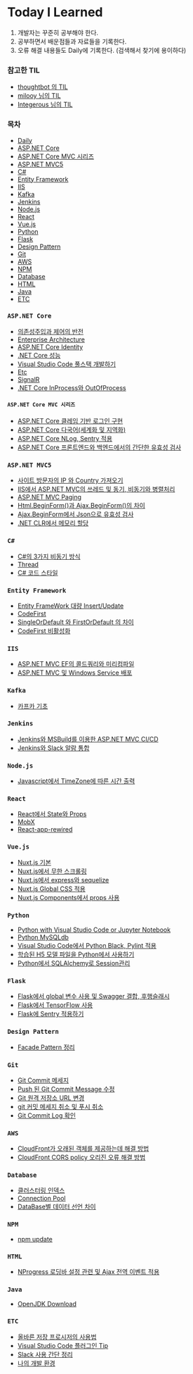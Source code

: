 # Today I Learned
 1. 개발자는 꾸준히 공부해야 한다.
 2. 공부하면서 배운점들과 자료들을 기록한다.
 3. 오류 해결 내용들도 Daily에 기록한다. (검색해서 찾기에 용이하다)

### 참고한 TIL
 - [thoughtbot 의 TIL](https://github.com/thoughtbot/til)
 - [milooy 님의 TIL](https://github.com/milooy/TIL)
 - [Integerous 님의 TIL](https://github.com/Integerous/TIL)

### 목차
- [Daily](https://github.com/JHyeok/TIL/tree/master/TIL/Daily)
- [ASP.NET Core](#aspnetcore)
- [ASP.NET Core MVC 시리즈](#aspnetcoremvc)
- [ASP.NET MVC5](#aspnetmvc5)
- [C#](#csharp)
- [Entity Framework](#entityframework)
- [IIS](#iis)
- [Kafka](#kafka)
- [Jenkins](#jenkins)
- [Node.js](#nodejs)
- [React](#react)
- [Vue.js](#vuejs)
- [Python](#python)
- [Flask](#flask)
- [Design Pattern](#designpattern)
- [Git](#git)
- [AWS](#aws)
- [NPM](#npm)
- [Database](#database)
- [HTML](#html)
- [Java](#java)
- [ETC](#etc)

<div id="aspnetcore" />

### `ASP.NET Core`

- [의존성주입과 제어의 반전](https://github.com/JHyeok/TIL/blob/master/TIL/ASP.NET%20Core/DI-and-IOC.md)
- [Enterprise Architecture](https://github.com/JHyeok/TIL/blob/master/TIL/ASP.NET%20Core/enterprise-architecture.md)
- [ASP.NET Core Identity](https://github.com/JHyeok/TIL/blob/master/TIL/ASP.NET%20Core/Identity.md)
- [.NET Core 성능](https://github.com/JHyeok/TIL/blob/master/TIL/ASP.NET%20Core/net-core-performance.md)
- [Visual Studio Code 풀스택 개발하기](https://github.com/JHyeok/TIL/blob/master/TIL/ASP.NET%20Core/vscode-fullstack-dotent.md)
- [Etc](https://github.com/JHyeok/TIL/blob/master/TIL/ASP.NET%20Core/Etc.md)
- [SignalR](https://github.com/JHyeok/TIL/blob/master/TIL/ASP.NET%20Core/SignalR.md)
- [.NET Core InProcess와 OutOfProcess](https://github.com/JHyeok/TIL/blob/master/TIL/ASP.NET%20Core/deploy.md)

<div id="aspnetcoremvc" />

#### `ASP.NET Core MVC 시리즈`
- [ASP.NET Core 클레임 기반 로그인 구현](https://github.com/JHyeok/TIL/blob/master/TIL/ASP.NET%20Core/claims-login.md)
- [ASP.NET Core 다국어(세계화 및 지역화)](https://github.com/JHyeok/TIL/blob/master/TIL/ASP.NET%20Core/localizer.md)
- [ASP.NET Core NLog, Sentry 적용](https://github.com/JHyeok/TIL/blob/master/TIL/ASP.NET%20Core/nlog-sentry.md)
- [ASP.NET Core 프론트엔드와 백엔드에서의 간단한 유효성 검사](https://github.com/JHyeok/TIL/blob/master/TIL/ASP.NET%20Core/validate.md)

<div id="aspnetmvc5" />

### `ASP.NET MVC5`

- [사이트 방문자의 IP 와 Country 가져오기](https://github.com/JHyeok/TIL/blob/master/TIL/ASP.NET%20MVC5/get-visitors-ip-country.md)
- [IIS에서 ASP.NET MVC의 쓰레드 및 동기, 비동기와 병렬처리](https://github.com/JHyeok/TIL/blob/master/TIL/ASP.NET%20MVC5/async.md)
- [ASP.NET MVC Paging](https://github.com/JHyeok/TIL/blob/master/TIL/ASP.NET%20MVC5/paging.md)
- [Html.BeginForm()과 Ajax.BeginForm()의 차이](https://github.com/JHyeok/TIL/blob/master/TIL/ASP.NET%20MVC5/beginform.md)
- [Ajax.BeginForm에서 Json으로 유효성 검사](https://github.com/JHyeok/TIL/blob/master/TIL/ASP.NET%20MVC5/ajax-beginform-validate.md)
- [.NET CLR에서 메모리 할당](https://github.com/JHyeok/TIL/blob/master/TIL/ASP.NET%20MVC5/memory-allocation.md)

<div id="csharp" />

### `C#`

- [C#의 3가지 비동기 방식](https://github.com/JHyeok/TIL/blob/master/TIL/CSharp/Asynchronous.md)
- [Thread](https://github.com/JHyeok/TIL/blob/master/TIL/CSharp/Thread.md)
- [C# 코드 스타일](https://github.com/JHyeok/TIL/blob/master/TIL/CSharp/csharp-code-style.md)

<div id="entityframework" />

### `Entity Framework`

- [Entity FrameWork 대량 Insert/Update](https://github.com/JHyeok/TIL/blob/master/TIL/Entity%20Framework/bulk-insert-update.md)
- [CodeFirst](https://github.com/JHyeok/TIL/blob/master/TIL/Entity%20Framework/CodeFirst.md)
- [SingleOrDefault 와 FirstOrDefault 의 차이](https://github.com/JHyeok/TIL/blob/master/TIL/Entity%20Framework/single-and-first.md)
- [CodeFirst 비활성화](https://github.com/JHyeok/TIL/blob/master/TIL/Entity%20Framework/disable-codefirst.md)

<div id="iis" />

### `IIS`
- [ASP.NET MVC EF의 콜드쿼리와 미리컴파일](https://github.com/JHyeok/TIL/blob/master/TIL/IIS/aspnetmvc-coldquery-precompile.md)
- [ASP.NET MVC 및 Windows Service 배포](https://github.com/JHyeok/TIL/blob/master/TIL/IIS/deploy-dotnet-windows-service.md)

<div id="kafka" />

### `Kafka`

- [카프카 기초](https://github.com/JHyeok/TIL/blob/master/TIL/Kafka/Basic.md)

<div id="jenkins" />

### `Jenkins`

- [Jenkins와 MSBuild를 이용한 ASP.NET MVC CI/CD](https://github.com/JHyeok/TIL/blob/master/TIL/Jenkins/aspnet-ci-cd.md)
- [Jenkins와 Slack 알람 통합](https://github.com/JHyeok/TIL/blob/master/TIL/Jenkins/jenkins-with-slack-notifications.md)

<div id="nodejs" />

### `Node.js`

- [Javascript에서 TimeZone에 따른 시간 출력](https://github.com/JHyeok/TIL/blob/master/TIL/Node.js/js-locale-string.md)

<div id="react" />

### `React`

- [React에서 State와 Props](https://github.com/JHyeok/TIL/blob/master/TIL/React/state-and-props.md)
- [MobX](https://github.com/JHyeok/TIL/blob/master/TIL/React/MobX.md)
- [React-app-rewired](https://github.com/JHyeok/TIL/blob/master/TIL/React/React-app-rewired.md)

<div id="vuejs" />

### `Vue.js`

- [Nuxt.js 기본](https://github.com/JHyeok/TIL/blob/master/TIL/Vue.js/nuxt-basic.md)
- [Nuxt.js에서 무한 스크롤링](https://github.com/JHyeok/TIL/blob/master/TIL/Vue.js/vue-infinite-loading.md)
- [Nuxt.js에서 express와 sequelize](https://github.com/JHyeok/TIL/blob/master/TIL/Vue.js/nuxt-express-sequelize.md)
- [Nuxt.js Global CSS 적용](https://github.com/JHyeok/TIL/blob/master/TIL/Vue.js/nuxt-css.md)
- [Nuxt.js Components에서 props 사용](https://github.com/JHyeok/TIL/blob/master/TIL/Vue.js/nuxt-components-props.md)

<div id="python" />

### `Python`

- [Python with Visual Studio Code or Jupyter Notebook](https://github.com/JHyeok/TIL/blob/master/TIL/Python/python-getting-started.md)
- [Python MySQLdb](https://github.com/JHyeok/TIL/blob/master/TIL/Python/python-mysqldb.md)
- [Visual Studio Code에서 Python Black, Pylint 적용](https://github.com/JHyeok/TIL/blob/master/TIL/Python/python-black-pylint.md)
- [학습된 H5 모델 파일을 Python에서 사용하기](https://github.com/JHyeok/TIL/blob/master/TIL/Python/python-load-tensorflow-model.md)
- [Python에서 SQLAlchemy로 Session관리](https://github.com/JHyeok/TIL/blob/master/TIL/Python/python-sqlalchemy-session.md)

<div id="flask" />

### `Flask`

- [Flask에서 global 변수 사용 및 Swagger 결합, 후행슬래시](https://github.com/JHyeok/TIL/blob/master/TIL/Flask/flask-global-swagger-router.md)
- [Flask에서 TensorFlow 사용](https://github.com/JHyeok/TIL/blob/master/TIL/Flask/flask-tensorflow.md)
- [Flask에 Sentry 적용하기](https://github.com/JHyeok/TIL/blob/master/TIL/Flask/flask-sentry.md)

<div id="designpattern" />

### `Design Pattern`

- [Facade Pattern 정리](https://github.com/JHyeok/TIL/blob/master/TIL/Design%20Pattern/facade-pattern.md)

<div id="git" />

### `Git`

- [Git Commit 메세지](https://github.com/JHyeok/TIL/blob/master/TIL/Git/git-commit-message.md)
- [Push 된 Git Commit Message 수정](https://github.com/JHyeok/TIL/blob/master/TIL/Git/git-commit-message-edit.md)
- [Git 원격 저장소 URL 변경](https://github.com/JHyeok/TIL/blob/master/TIL/Git/git-remote-url-edit.md)
- [git 커밋 메세지 취소 및 푸시 취소](https://github.com/JHyeok/TIL/blob/master/TIL/Git/git-commit-push-cancel.md)
- [Git Commit Log 확인](https://github.com/JHyeok/TIL/blob/master/TIL/Git/git-commit-log.md)

<div id="aws" />

### `AWS`

- [CloudFront가 오래된 객체를 제공하는데 해결 방법](https://github.com/JHyeok/TIL/blob/master/TIL/AWS/cloudfront-s3.md)
- [CloudFront CORS policy 오리진 오류 해결 방법](https://github.com/JHyeok/TIL/blob/master/TIL/AWS/cloudfront-cors.md)

<div id="database" />

### `Database`

- [클러스터링 인덱스](https://github.com/JHyeok/TIL/blob/master/TIL/Database/clustered-index.md)
- [Connection Pool](https://github.com/JHyeok/TIL/blob/master/TIL/Database/connection-pool.md)
- [DataBase별 데이터 선언 차이](https://github.com/JHyeok/TIL/blob/master/TIL/Database/database-varchar.md)

<div id="npm" />

### `NPM`

- [npm update](https://github.com/JHyeok/TIL/blob/master/TIL/NPM/update.md)

<div id="html" />

### `HTML`

- [NProgress 로딩바 설정 관련 및 Ajax 전역 이벤트 적용](https://github.com/JHyeok/TIL/blob/master/TIL/HTML/NProgress.md)

<div id="java" />

### `Java`

- [OpenJDK Download](https://github.com/JHyeok/TIL/blob/master/TIL/Java/openjdk.md)

<div id="etc" />

### `ETC`

- [올바른 저장 프로시저의 사용법](https://github.com/JHyeok/TIL/blob/master/TIL/ETC/why-use-stored-prodecure.md)
- [Visual Studio Code 플러그인 Tip](https://github.com/JHyeok/TIL/blob/master/TIL/ETC/vscode-tip.md)
- [Slack 사용 간단 정리](https://github.com/JHyeok/TIL/blob/master/TIL/ETC/slack-get-started.md)
- [나의 개발 환경](https://github.com/JHyeok/TIL/blob/master/TIL/ETC/development-environment.md)


